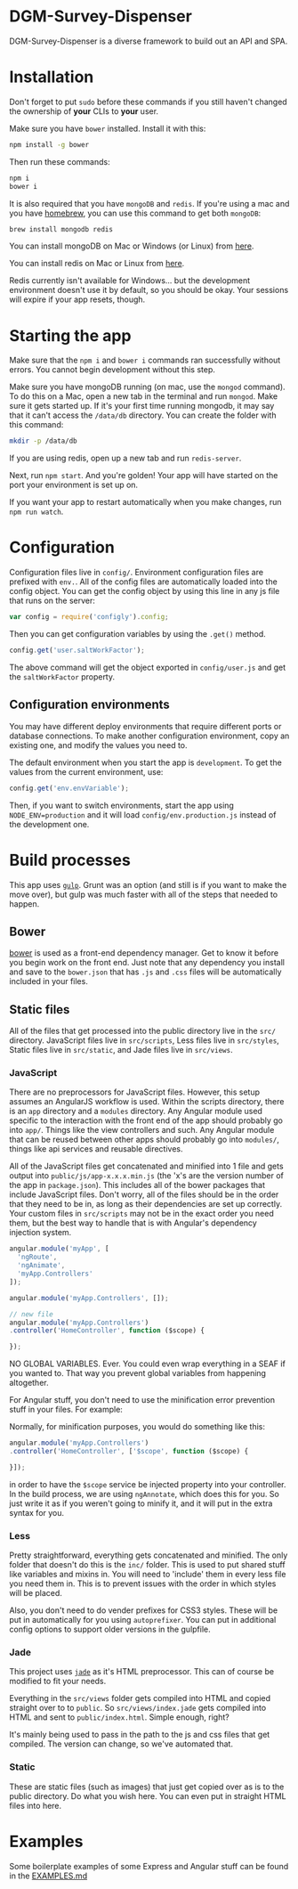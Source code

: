 # DGM-Survey-Dispenser

DGM-Survey-Dispenser is a diverse framework to build out an API and SPA.

# Installation

Don't forget to put `sudo` before these commands if you still haven't changed
the ownership of **your** CLIs to **your** user.

Make sure you have `bower` installed. Install it with this:

```bash
npm install -g bower
```

Then run these commands:

```bash
npm i
bower i
```

It is also required that you have `mongoDB` and `redis`. If you're using a mac
and you have [homebrew](http://brew.sh/), you can use this command to get both
`mongoDB`:

```bash
brew install mongodb redis
```

You can install mongoDB on Mac or Windows (or Linux) from
[here](http://www.mongodb.org/downloads).

You can install redis on Mac or Linux from [here](http://redis.io/download).

Redis currently isn't available for Windows... but the development environment
doesn't use it by default, so you should be okay. Your sessions will expire
if your app resets, though.

# Starting the app

Make sure that the `npm i` and `bower i` commands ran successfully without
errors. You cannot begin development without this step.

Make sure you have mongoDB running (on mac, use the `mongod` command). To do
this on a Mac, open a new tab in the terminal and run `mongod`. Make sure it
gets started up. If it's your first time running mongodb, it may say that it
can't access the `/data/db` directory. You can create the folder with this
command:

```bash
mkdir -p /data/db
```

If you are using redis, open up a new tab and run `redis-server`.

Next, run `npm start`. And you're golden! Your app will have started on the port
your environment is set up on.

If you want your app to restart automatically when you make changes, run
`npm run watch`.

# Configuration

Configuration files live in `config/`. Environment configuration files are
prefixed with `env.`. All of the config files are automatically loaded into the
config object. You can get the config object by using this line in any js file
that runs on the server:

```javascript
var config = require('configly').config;
```

Then you can get configuration variables by using the `.get()` method.

```javascript
config.get('user.saltWorkFactor');
```

The above command will get the object exported in `config/user.js` and get the
`saltWorkFactor` property.

## Configuration environments

You may have different deploy environments that require different ports or
database connections. To make another configuration environment, copy an
existing one, and modify the values you need to.

The default environment when you start the app is `development`. To get the
values from the current environment, use:

```javascript
config.get('env.envVariable');
```

Then, if you want to switch environments, start the app using
`NODE_ENV=production` and it will load `config/env.production.js` instead of the
development one.

# Build processes

This app uses [`gulp`](http://gulpjs.com/). Grunt was an option (and still is if
you want to make the move over), but gulp was much faster with all of the steps
that needed to happen.

## Bower

[bower](http://bower.io/) is used as a front-end dependency manager. Get to know
it before you begin work on the front end. Just note that any dependency you
install and save to the `bower.json` that has `.js` and `.css` files will be
automatically included in your files.

## Static files

All of the files that get processed into the public directory live in the `src/`
directory. JavaScript files live in `src/scripts`, Less files live in
`src/styles`, Static files live in `src/static`, and Jade files live in
`src/views`.

### JavaScript

There are no preprocessors for JavaScript files. However, this setup assumes
an AngularJS workflow is used. Within the scripts directory, there is an `app`
directory and a `modules` directory. Any Angular module used specific to the
interaction with the front end of the app should probably go into `app/`. Things
like the view controllers and such. Any Angular module that can be reused
between other apps should probably go into `modules/`, things like api services
and reusable directives.

All of the JavaScript files get concatenated and minified into 1 file and gets
output into `public/js/app-x.x.x.min.js` (the 'x's are the version number of
the app in `package.json`). This includes all of the bower packages that include
JavaScript files. Don't worry, all of the files should be in the order that they
need to be in, as long as their dependencies are set up correctly. Your custom
files in `src/scripts` may not be in the exact order you need them, but the best
way to handle that is with Angular's dependency injection system.

```javascript
angular.module('myApp', [
  'ngRoute',
  'ngAnimate',
  'myApp.Controllers'
]);

angular.module('myApp.Controllers', []);

// new file
angular.module('myApp.Controllers')
.controller('HomeController', function ($scope) {

});
```

NO GLOBAL VARIABLES. Ever. You could even wrap everything in a SEAF if you
wanted to. That way you prevent global variables from happening altogether.

For Angular stuff, you don't need to use the minification error prevention stuff
in your files. For example:

Normally, for minification purposes, you would do something like this:

```javascript
angular.module('myApp.Controllers')
.controller('HomeController', ['$scope', function ($scope) {

}]);
```

in order to have the `$scope` service be injected property into your controller.
In the build process, we are using `ngAnnotate`, which does this for you. So
just write it as if you weren't going to minify it, and it will put in the
extra syntax for you.

### Less

Pretty straightforward, everything gets concatenated and minified. The only
folder that doesn't do this is the `inc/` folder. This is used to put shared
stuff like variables and mixins in. You will need to 'include' them in every
less file you need them in. This is to prevent issues with the order in which
styles will be placed.

Also, you don't need to do vender prefixes for CSS3 styles. These will be put
in automatically for you using `autoprefixer`. You can put in additional config
options to support older versions in the gulpfile.

### Jade

This project uses [`jade`](http://jade-lang.com/reference/) as it's HTML
preprocessor. This can of course be modified to fit your needs.

Everything in the `src/views` folder gets compiled into HTML and copied straight
over to to `public`. So `src/views/index.jade` gets compiled into HTML and sent
to `public/index.html`. Simple enough, right?

It's mainly being used to pass in the path to the js and css files that get
compiled. The version can change, so we've automated that.

### Static

These are static files (such as images) that just get copied over as is to the
public directory. Do what you wish here. You can even put in straight HTML files
into here.

# Examples

Some boilerplate examples of some Express and Angular stuff can be found in the
[EXAMPLES.md](EXAMPLES.md)
